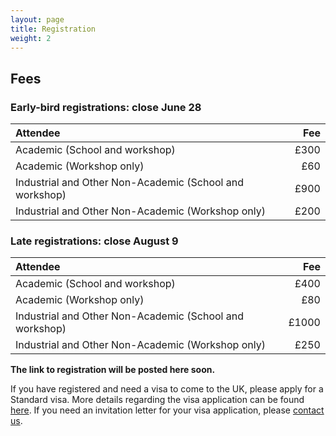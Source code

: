 ```yaml
---
layout: page
title: Registration
weight: 2
---
```

## Fees

### Early-bird registrations: close June 28

|               Attendee                                 |     Fee     | 
|:--------------------------------------------------------|-------------:|
|Academic (School and workshop)                          |      £300   |  
|Academic (Workshop only)                                |       £60   |  
|Industrial and Other Non-Academic (School and workshop) |      £900   |
|Industrial and Other Non-Academic (Workshop only)       |      £200   |

### Late registrations: close August 9

|               Attendee                                 |     Fee     | 
|:--------------------------------------------------------|-------------:|
|Academic (School and workshop)                          |      £400   |  
|Academic (Workshop only)                                |       £80   |  
|Industrial and Other Non-Academic (School and workshop) |      £1000   |
|Industrial and Other Non-Academic (Workshop only)       |      £250   |


**The link to registration will be posted here soon.**


<!---

## Registration (open until August 11) 

**[Register here](https://estore.manchester.ac.uk/conferences-and-events/faculty-of-science-engineering/department-of-computer-science/centre-of-excellence/gaussian-process-and-uncertainty-quantification-summer-school)**
**Registrations are now closed.**

Contact the [organisers](mailto:mauricio.alvarezlopez@manchester.ac.uk) if you want to be put on the waiting list.

Registrants to the summer school can attend the workshop on September 14 for free.

-->


If you have registered and need a visa to come to the UK, please apply for a Standard visa. More details regarding the visa application can be found
[here](https://www.gov.uk/standard-visitor-visa). If you need an invitation letter for your visa application, please [contact us](mailto:mauricio.alvarezlopez@manchester.ac.uk).
